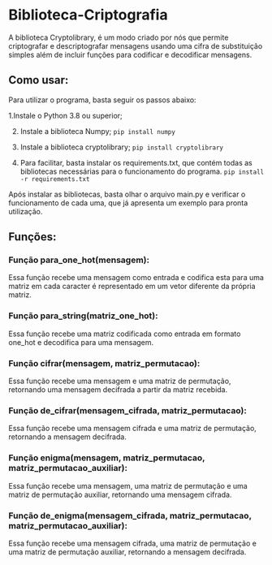 # Biblioteca-Criptografia

A biblioteca Cryptolibrary, é um modo criado por nós que permite criptografar e descriptografar mensagens usando uma cifra de substituição simples além de incluir funções para codificar e decodificar mensagens.

## Como usar:

Para utilizar o programa, basta seguir os passos abaixo:

1.Instale o Python 3.8 ou superior;

2. Instale a biblioteca Numpy;
```pip install numpy```

3. Instale a biblioteca cryptolibrary;
```pip install cryptolibrary```

4. Para facilitar, basta instalar os requirements.txt, que contém todas as bibliotecas necessárias para o funcionamento do programa.
```pip install -r requirements.txt```

Após instalar as bibliotecas, basta olhar o arquivo main.py e verificar o funcionamento de cada uma, que já apresenta um exemplo para pronta utilização.

## Funções:

### Função para_one_hot(mensagem):
Essa função recebe uma mensagem como entrada e codifica esta para uma matriz em cada caracter é representado em um vetor diferente da própria matriz.

### Função para_string(matriz_one_hot):
Essa função recebe uma matriz codificada como entrada em formato one_hot e decodifica para uma mensagem.

### Função cifrar(mensagem, matriz_permutacao):
Essa função recebe uma mensagem e uma matriz de permutação, retornando uma mensagem decifrada a partir da matriz recebida.

### Função de_cifrar(mensagem_cifrada, matriz_permutacao):
Essa função recebe uma mensagem cifrada e uma matriz de permutação, retornando a mensagem decifrada.

### Função enigma(mensagem, matriz_permutacao, matriz_permutacao_auxiliar):
Essa função recebe uma mensagem, uma matriz de permutação e uma matriz de permutação auxiliar, retornando uma mensagem cifrada.

### Função de_enigma(mensagem_cifrada, matriz_permutacao, matriz_permutacao_auxiliar):
Essa função recebe uma mensagem cifrada, uma matriz de permutação e uma matriz de permutação auxiliar, retornando a mensagem decifrada.


